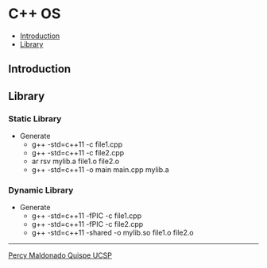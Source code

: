 C++ OS
======================

[sarah]: https://github.com/percy00010/sarah-cmd

  - [Introduction](#introduction)
  - [Library](#library)

## Introduction ##
## Library ##

### Static Library ###
  - Generate
    * g++ -std=c++11 -c file1.cpp
    * g++ -std=c++11 -c file2.cpp
    * ar rsv mylib.a file1.o file2.o
    * g++ -std=c++11 -o main main.cpp mylib.a

### Dynamic Library ###
  - Generate
    * g++ -std=c++11 -fPIC -c file1.cpp
    * g++ -std=c++11 -fPIC -c file2.cpp
    * g++ -std=c++11 -shared -o mylib.so file1.o file2.o

<!--:sparkles: :camel: :boom:-->

* * *
[Percy Maldonado Quispe UCSP](https://github.com/percy00010)

